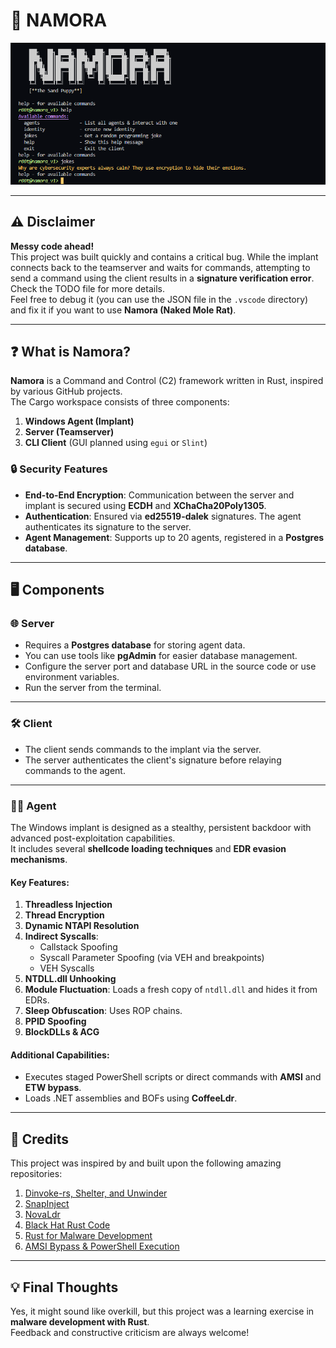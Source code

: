 # 🚀 NAMORA

![Namora Logo](namora.png "Namora Logo")

---

## ⚠️ Disclaimer
**Messy code ahead!**  
This project was built quickly and contains a critical bug. While the implant connects back to the teamserver and waits for commands, attempting to send a command using the client results in a **signature verification error**. Check the TODO file for more details.  
Feel free to debug it (you can use the JSON file in the `.vscode` directory) and fix it if you want to use **Namora (Naked Mole Rat)**.

---

## ❓ What is Namora?
**Namora** is a Command and Control (C2) framework written in Rust, inspired by various GitHub projects.  
The Cargo workspace consists of three components:
1. **Windows Agent (Implant)**  
2. **Server (Teamserver)**  
3. **CLI Client** (GUI planned using `egui` or `Slint`)

### 🔒 Security Features
- **End-to-End Encryption**: Communication between the server and implant is secured using **ECDH** and **XChaCha20Poly1305**.
- **Authentication**: Ensured via **ed25519-dalek** signatures. The agent authenticates its signature to the server.
- **Agent Management**: Supports up to 20 agents, registered in a **Postgres database**.

---

## 🖥️ Components

### 🌐 Server
- Requires a **Postgres database** for storing agent data.  
- You can use tools like **pgAdmin** for easier database management.  
- Configure the server port and database URL in the source code or use environment variables.  
- Run the server from the terminal.

---

### 🛠️ Client
- The client sends commands to the implant via the server.  
- The server authenticates the client's signature before relaying commands to the agent.

---

### 🕵️‍♂️ Agent
The Windows implant is designed as a stealthy, persistent backdoor with advanced post-exploitation capabilities.  
It includes several **shellcode loading techniques** and **EDR evasion mechanisms**.  

#### Key Features:
1. **Threadless Injection**  
2. **Thread Encryption**  
3. **Dynamic NTAPI Resolution**  
4. **Indirect Syscalls**:
   - Callstack Spoofing  
   - Syscall Parameter Spoofing (via VEH and breakpoints)  
   - VEH Syscalls  
5. **NTDLL.dll Unhooking**  
6. **Module Fluctuation**: Loads a fresh copy of `ntdll.dll` and hides it from EDRs.  
7. **Sleep Obfuscation**: Uses ROP chains.  
8. **PPID Spoofing**  
9. **BlockDLLs & ACG**  

#### Additional Capabilities:
- Executes staged PowerShell scripts or direct commands with **AMSI** and **ETW bypass**.  
- Loads .NET assemblies and BOFs using **CoffeeLdr**.

---

## 🙌 Credits
This project was inspired by and built upon the following amazing repositories:
1. [Dinvoke-rs, Shelter, and Unwinder](https://github.com/Kudaes)  
2. [SnapInject](https://github.com/Teach2Breach)  
3. [NovaLdr](https://github.com/BlackSnufkin/NovaLdr)  
4. [Black Hat Rust Code](https://github.com/skerkour/black-hat-rust)  
5. [Rust for Malware Development](https://github.com/Whitecat18/Rust-for-Malware-Development)  
6. [AMSI Bypass & PowerShell Execution](https://github.com/BlackSnufkin/NyxInvoke)  

---

## 💡 Final Thoughts
Yes, it might sound like overkill, but this project was a learning exercise in **malware development with Rust**.  
Feedback and constructive criticism are always welcome!
